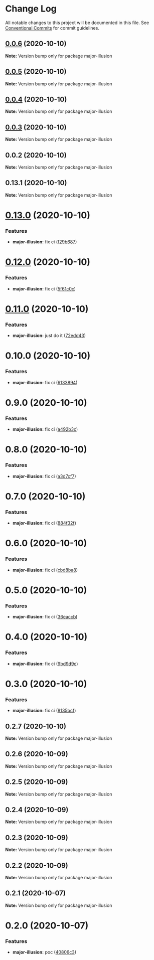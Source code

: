 # Change Log

All notable changes to this project will be documented in this file.
See [Conventional Commits](https://conventionalcommits.org) for commit guidelines.

## [0.0.6](https://github.com/danethurber/hephaestus/compare/major-illusion@0.0.5...major-illusion@0.0.6) (2020-10-10)

**Note:** Version bump only for package major-illusion





## [0.0.5](https://github.com/danethurber/hephaestus/compare/major-illusion@0.0.4...major-illusion@0.0.5) (2020-10-10)

**Note:** Version bump only for package major-illusion





## [0.0.4](https://github.com/danethurber/hephaestus/compare/major-illusion@0.0.3...major-illusion@0.0.4) (2020-10-10)

**Note:** Version bump only for package major-illusion





## [0.0.3](https://github.com/danethurber/hephaestus/compare/major-illusion@0.0.2...major-illusion@0.0.3) (2020-10-10)

**Note:** Version bump only for package major-illusion





## 0.0.2 (2020-10-10)

**Note:** Version bump only for package major-illusion





## 0.13.1 (2020-10-10)

**Note:** Version bump only for package major-illusion





# [0.13.0](https://github.com/danethurber/hephaestus/compare/major-illusion@0.12.0...major-illusion@0.13.0) (2020-10-10)


### Features

* **major-illusion:** fix ci ([f29b687](https://github.com/danethurber/hephaestus/commit/f29b687a48fe17425f701f9588a2dfa0cd3e3897))





# [0.12.0](https://github.com/danethurber/hephaestus/compare/major-illusion@0.11.0...major-illusion@0.12.0) (2020-10-10)


### Features

* **major-illusion:** fix ci ([5f61c0c](https://github.com/danethurber/hephaestus/commit/5f61c0c34cd4618c5ed2252c7aa1dc10c55d80ad))





# [0.11.0](https://github.com/danethurber/hephaestus/compare/major-illusion@0.10.0...major-illusion@0.11.0) (2020-10-10)


### Features

* **major-illusion:** just do it ([72edd43](https://github.com/danethurber/hephaestus/commit/72edd43024200389b4bcd45179bcee143c6c0650))





# 0.10.0 (2020-10-10)


### Features

* **major-illusion:** fix ci ([6133894](https://github.com/danethurber/hephaestus/commit/613389406696628facf9f229d97e590946da3702))





# 0.9.0 (2020-10-10)


### Features

* **major-illusion:** fix ci ([a492b3c](https://github.com/danethurber/hephaestus/commit/a492b3c67b5dc893ee8df3a63d86c96220822b39))





# 0.8.0 (2020-10-10)


### Features

* **major-illusion:** fix ci ([a3d7cf7](https://github.com/danethurber/hephaestus/commit/a3d7cf77532958230e0986a998554cff85d2134a))





# 0.7.0 (2020-10-10)


### Features

* **major-illusion:** fix ci ([884f32f](https://github.com/danethurber/hephaestus/commit/884f32f7d4dfd1bf84ebadbd641d47d16bc3398c))





# 0.6.0 (2020-10-10)


### Features

* **major-illusion:** fix ci ([cbd8ba8](https://github.com/danethurber/hephaestus/commit/cbd8ba842d508b8e5367f398d5de6e41a30cc5d9))





# 0.5.0 (2020-10-10)


### Features

* **major-illusion:** fix ci ([36eaccb](https://github.com/danethurber/hephaestus/commit/36eaccb25d06ff17382fe8af04e38316a412a4fa))





# 0.4.0 (2020-10-10)


### Features

* **major-illusion:** fix ci ([9bd9d9c](https://github.com/danethurber/hephaestus/commit/9bd9d9cc22fecf63def1a0f50085e4a032d18904))





# 0.3.0 (2020-10-10)


### Features

* **major-illusion:** fix ci ([8135bcf](https://github.com/danethurber/hephaestus/commit/8135bcff13f009bb81147c9d28d6113008f6e386))





## 0.2.7 (2020-10-10)

**Note:** Version bump only for package major-illusion





## 0.2.6 (2020-10-09)

**Note:** Version bump only for package major-illusion





## 0.2.5 (2020-10-09)

**Note:** Version bump only for package major-illusion





## 0.2.4 (2020-10-09)

**Note:** Version bump only for package major-illusion





## 0.2.3 (2020-10-09)

**Note:** Version bump only for package major-illusion





## 0.2.2 (2020-10-09)

**Note:** Version bump only for package major-illusion





## 0.2.1 (2020-10-07)

**Note:** Version bump only for package major-illusion





# 0.2.0 (2020-10-07)

### Features

- **major-illusion:** poc ([40806c3](https://github.com/danethurber/hephaestus/commit/40806c3cf3d78fb76b518a7ea5d12c0a3b579fc2))
